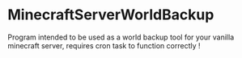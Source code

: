 # MinecraftServerWorldBackup
Program intended to be used as a world backup tool for your vanilla minecraft server, requires cron task to function correctly !
